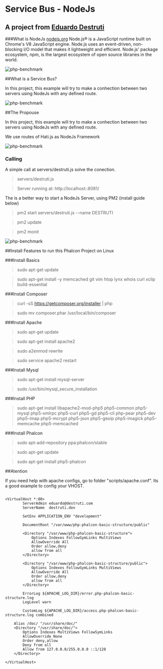 # Service Bus - NodeJs
## A project from [Eduardo Destruti](http://destruti.com/)

###What is NodeJs [nodejs.org](https://nodejs.org/)
Node.js® is a JavaScript runtime built on Chrome's V8 JavaScript engine.
Node.js uses an event-driven, non-blocking I/O model that makes it lightweight and efficient.
Node.js' package ecosystem, npm, is the largest ecosystem of open source libraries in the world.

![php-benchmark](http://destruti.com/content/github-imgs/nodejs-micro-service-bus/nodejs-benchmark.png)


##What is a Service Bus?

In this project, this example will try to make a conhection between two servers using NodeJs with any defined route.

![php-benchmark](http://destruti.com/content/github-imgs/nodejs-micro-service-bus/service-bus.png)

##The Propouse

In this project, this example will try to make a conhection between two servers using NodeJs with any defined route.

We use routes of Hati.js as NodeJs Framework

![php-benchmark](http://destruti.com/content/github-imgs/nodejs-micro-service-bus/hapi.png)


### Calling

A simple call at servers/destruti.js solve the conection.


> servers/destruti.js

> Server running at: http://localhost::8081/


The is a better way to start a NodeJs Server, using PM2 (install guide below)

> pm2 start servers/destruti.js --name DESTRUTI

> pm2 update

> pm2 monit


![php-benchmark](http://destruti.com/content/github-imgs/nodejs-micro-service-bus/pm2-monit.png)





##Install Features to run this Phalcon Project on Linux


###Install Basics
> sudo apt-get update

> sudo apt-get install -y memcached git vim htop lynx whois curl xclip build-essential


###Install Composer
> curl -sS https://getcomposer.org/installer | php

> sudo mv composer.phar /usr/local/bin/composer



###Install Apache

> sudo apt-get update

> sudo apt-get install apache2

> sudo a2enmod rewrite

> sudo service apache2 restart



###Install Mysql

> sudo apt-get install mysql-server

> sudo /usr/bin/mysql_secure_installation



###Install PHP

> sudo apt-get install libapache2-mod-php5 php5-common php5-mysql php5-xmlrpc php5-curl php5-gd php5-cli php-pear php5-dev php5-imap php5-mcrypt php5-json php5-geoip php5-imagick php5-memcache php5-memcached



###Install Phalcon

> sudo apt-add-repository ppa:phalcon/stable

> sudo apt-get update

> sudo apt-get install php5-phalcon



##Atention

If you need help with apache configs, go to folder "scripts/apache.conf". Its a good example to config your VHOST.

```

<VirtualHost *:80>
        ServerAdmin eduardo@destruti.com
        ServerName  destruti.dev

        SetEnv APPLICATION_ENV "development"

        DocumentRoot "/var/www/php-phalcon-basic-structure/public"

	    <Directory "/var/www/php-phalcon-basic-structure">
        	Options Indexes FollowSymLinks MultiViews
        	AllowOverride All
        	Order allow,deny
        	allow from all
    	</Directory>

    	<Directory "/var/www/php-phalcon-basic-structure/public">
        	Options Indexes FollowSymLinks MultiViews
        	AllowOverride All
        	Order allow,deny
        	allow from all
    	</Directory>

        ErrorLog ${APACHE_LOG_DIR}/error.php-phalcon-basic-structure.log
        LogLevel warn

        CustomLog ${APACHE_LOG_DIR}/access.php-phalcon-basic-structure.log combined

    Alias /doc/ "/usr/share/doc/"
    <Directory "/usr/share/doc/">
        Options Indexes MultiViews FollowSymLinks
        AllowOverride None
        Order deny,allow
        Deny from all
        Allow from 127.0.0.0/255.0.0.0 ::1/128
    </Directory>

</VirtualHost>

```
